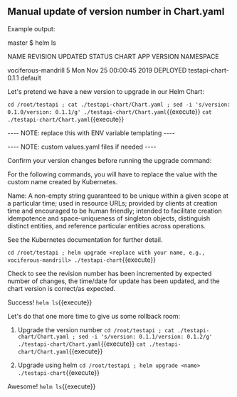 
## Manual update of version number in Chart.yaml

Example output:

master $ helm ls

NAME                    REVISION        UPDATED                         STATUS          CHART                   APP VERSION     NAMESPACE

vociferous-mandrill     5               Mon Nov 25 00:00:45 2019        DEPLOYED        testapi-chart-0.1.1                     default


Let's pretend we have a new version to upgrade in our Helm Chart:

`cd /root/testapi ; cat ./testapi-chart/Chart.yaml ; sed -i 's/version: 0.1.0/version: 0.1.1/g' ./testapi-chart/Chart.yaml`{{execute}}
`cat ./testapi-chart/Chart.yaml`{{execute}}

---- NOTE: replace this with ENV variable templating ----

---- NOTE: custom values.yaml files if needed ----

Confirm your version changes before running the upgrade command:

For the following commands, you will have to replace the <name> value with the custom name created by Kubernetes.

Name: A non-empty string guaranteed to be unique within a given scope at a particular time; used in resource URLs; provided by clients at creation time and encouraged to be human friendly; intended to facilitate creation idempotence and space-uniqueness of singleton objects, distinguish distinct entities, and reference particular entities across operations.

See the Kubernetes documentation for further detail.

`cd /root/testapi ; helm upgrade <replace with your name, e.g., vociferous-mandrill> ./testapi-chart`{{execute}}

Check to see the revision number has been incremented by expected number of changes, 
the time/date for update has been updated, and the chart version is correct/as expected.

Success!
`helm ls`{{execute}}

Let's do that one more time to give us some rollback room:

1. Upgrade the version number
`cd /root/testapi ; cat ./testapi-chart/Chart.yaml ; sed -i 's/version: 0.1.1/version: 0.1.2/g' ./testapi-chart/Chart.yaml`{{execute}}
`cat ./testapi-chart/Chart.yaml`{{execute}}

2. Upgrade using helm
`cd /root/testapi ; helm upgrade <name> ./testapi-chart`{{execute}}

Awesome!
`helm ls`{{execute}}
